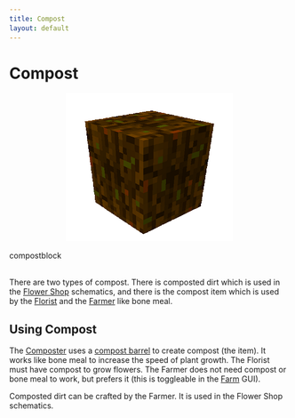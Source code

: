 ```yaml
---
title: Compost
layout: default
---
```

# Compost

<div class="infobox box text-center">
    <p style="text-align:center;"><img src="../../assets/images/items/compost.png" alt="Compost"></p>
    <recipe>compostblock</recipe>
</div>
<br>

There are two types of compost. There is composted dirt which is used in the [Flower Shop](../../source/buildings/flowershop) schematics, and there is the compost item which is used by the [Florist](../../source/workers/florist) and the [Farmer](../../source/workers/farmer) like bone meal.
<br>

## Using Compost

The [Composter](../../source/workers/composter) uses a [compost barrel](../../source/items/compostbarrel) to create compost (the item). It works like bone meal to increase the speed of plant growth. The Florist must have compost to grow flowers. The Farmer does not need compost or bone meal to work, but prefers it (this is toggleable in the [Farm](../../source/buildings/farm&field) GUI).

Composted dirt can be crafted by the Farmer. It is used in the Flower Shop schematics.
